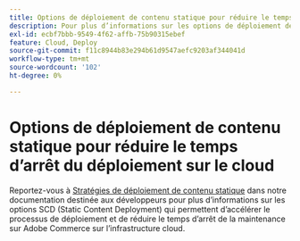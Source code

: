 ```yaml
---
title: Options de déploiement de contenu statique pour réduire le temps d’arrêt du déploiement sur le cloud
description: Pour plus d’informations sur les options de déploiement de contenu statique (SCD) qui permettent d’accélérer le processus de déploiement et de réduire le temps d’arrêt de la maintenance sur Adobe Commerce sur l’infrastructure cloud, reportez-vous aux [stratégies de déploiement de contenu statique](https://devdocs.magento.com/guides/v2.3/cloud/deploy/static-content-deployment.html) de notre documentation destinée aux développeurs.
exl-id: ecbf7bbb-9549-4f62-affb-75b90315ebef
feature: Cloud, Deploy
source-git-commit: f11c8944b83e294b61d9547aefc9203af344041d
workflow-type: tm+mt
source-wordcount: '102'
ht-degree: 0%

---
```


# Options de déploiement de contenu statique pour réduire le temps d’arrêt du déploiement sur le cloud

Reportez-vous à [Stratégies de déploiement de contenu statique](https://devdocs.magento.com/guides/v2.3/cloud/deploy/static-content-deployment.html) dans notre documentation destinée aux développeurs pour plus d’informations sur les options SCD (Static Content Deployment) qui permettent d’accélérer le processus de déploiement et de réduire le temps d’arrêt de la maintenance sur Adobe Commerce sur l’infrastructure cloud.
